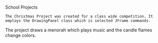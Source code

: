 School Projects

	The Christmas Project was created for a class wide competition. It employs the DrawingPanel class which is selected JFrame commands. 
The project draws a menorah which plays music and the candle flames change colors.